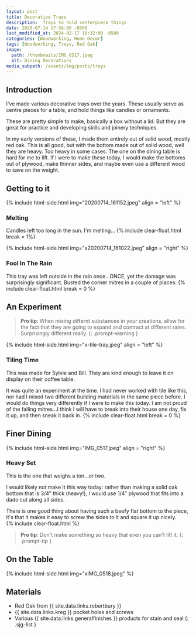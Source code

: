 ```yaml
---
layout: post
title: Decorative Trays
description:  Trays to hold centerpiece things
date: 2020-07-14 17:56:00 -0500
last_modified_at: 2024-02-17 18:32:00 -0500
categories: [Woodworking, Home Decor]
tags: [Woodworking, Trays, Red Oak]
image:
  path: /thumbnails/IMG_0517.jpeg
  alt: Dining Decorations
media_subpath: /assets/img/posts/trays
---
```

## Introduction

I've made various decorative trays over the years. These usually serve as centre pieces for a table, and hold things like candles or ornaments.

These are pretty simple to make, basically a box without a lid. But they are great for practice and developing skills and joinery techniques.

In my early versions of these, I made them entirely out of solid wood, mostly red oak. This is all good, but with the bottom made out of solid wood, well they are heavy. Too heavy in some cases. The one on the dining table is hard for me to lift. If I were to make these today, I would make the bottoms out of plywood, make thinner sides, and maybe even use a different wood to save on the weight.

## Getting to it

{% include html-side.html img="20200714_161152.jpeg" align = "left" %}

### Melting

Candles left too long in the sun. I'm melting...
{% include clear-float.html break = 1%}

{% include html-side.html img="x20200714_161022.jpeg" align = "right" %}

### Fool In The Rain

This tray was left outside in the rain once...ONCE, yet the damage was surprisingly significant. Busted the corner mitres in a couple of places.
{% include clear-float.html break = 0 %}

## An Experiment

> **Pro tip**: When mixing differnt substances in your creations, allow for the fact that they are going to expand and contract at different rates. Surprisingly different really.
{: .prompt-warning }

{% include html-side.html img="x-tile-tray.jpeg" align = "left" %}

### Tiling Time

This was made for Sylvie and Bill. They are kind enough to leave it on display on their coffee table.

It was quite an experiment at the time. I had never worked with tile like this, nor had I mixed two different building materials in the same piece before. I would do things very differently if I were to make this today. I am not proud of the failing mitres...I think I will have to break into their house one day, fix it up, and then sneak it back in.
{% include clear-float.html break = 0 %}

## Finer Dining

{% include html-side.html img="IMG_0517.jpeg" align = "right" %}

### Heavy Set

This is the one that weighs a ton...or two.

I would likely not make it this way today: rather than making a solid oak bottom that is 3/4&Prime; thick (heavy!), I would use 1/4&Prime; plywood that fits into a dado cut along all sides.

There is one good thing about having such a beefy flat bottom to the piece, it's that it makes it easy to screw the sides to it and square it up nicely.  
{% include clear-float.html %}

> **Pro tip**: Don't make something so heavy that even you can't lift it.
{: .prompt-tip }

## On the Table

{% include html-side.html img="xIMG_0518.jpeg" %}

## Materials

- Red Oak from {{ site.data.links.robertbury }}
- {{ site.data.links.kreg }} pocket holes and screws
- Various {{ site.data.links.generalfinishes }} products for stain and seal
{: .sjg-list }
